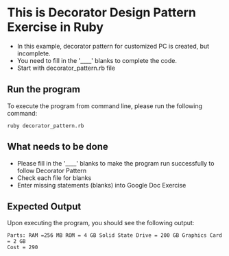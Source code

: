 # This is Decorator Design Pattern Exercise in Ruby
* In this example, decorator pattern for customized PC is created, but incomplete.
* You need to fill in the '____' blanks to complete the code.
* Start with decorator_pattern.rb file

## Run the program
To execute the program from command line, please run the following command:

```
ruby decorator_pattern.rb
```

## What needs to be done
* Please fill in the '____'  blanks to make the program run successfully to follow Decorator Pattern
* Check each file for blanks
* Enter missing statements (blanks) into Google Doc Exercise

## Expected Output
Upon executing the program, you should see the following output:

```
Parts: RAM =256 MB ROM = 4 GB Solid State Drive = 200 GB Graphics Card = 2 GB
Cost = 290
```